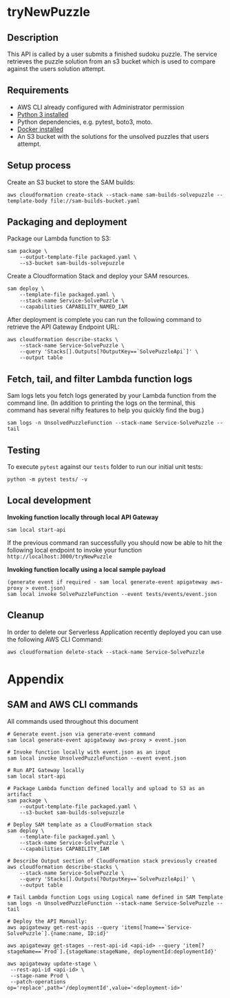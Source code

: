 # tryNewPuzzle

## Description
This API is called by a user submits a finished sudoku puzzle.  The service retrieves the puzzle solution from an s3 bucket which is used to compare against the users solution attempt.

## Requirements

* AWS CLI already configured with Administrator permission
* [Python 3 installed](https://www.python.org/downloads/)
* Python dependencies, e.g. pytest, boto3, moto.
* [Docker installed](https://www.docker.com/community-edition)
* An S3 bucket with the solutions for the unsolved puzzles that users attempt.

## Setup process
Create an S3 bucket to store the SAM builds:
```
aws cloudformation create-stack --stack-name sam-builds-solvepuzzle --template-body file://sam-builds-bucket.yaml
```

## Packaging and deployment
Package our Lambda function to S3:

```
sam package \
    --output-template-file packaged.yaml \
    --s3-bucket sam-builds-solvepuzzle
```

Create a Cloudformation Stack and deploy your SAM resources.

```
sam deploy \
    --template-file packaged.yaml \
    --stack-name Service-SolvePuzzle \
    --capabilities CAPABILITY_NAMED_IAM
```

After deployment is complete you can run the following command to retrieve the API Gateway Endpoint URL:
```
aws cloudformation describe-stacks \
    --stack-name Service-SolvePuzzle \
    --query 'Stacks[].Outputs[?OutputKey==`SolvePuzzleApi`]' \
    --output table
```

## Fetch, tail, and filter Lambda function logs
Sam logs lets you fetch logs generated by your Lambda function from the command line. (In addition to printing the logs on the terminal, this command has several nifty features to help you quickly find the bug.)
```
sam logs -n UnsolvedPuzzleFunction --stack-name Service-SolvePuzzle --tail
```

## Testing
To execute `pytest` against our `tests` folder to run our initial unit tests:
```
python -m pytest tests/ -v
```

## Local development

**Invoking function locally through local API Gateway**
```
sam local start-api
```
If the previous command ran successfully you should now be able to hit the following local endpoint to invoke your function `http://localhost:3000/tryNewPuzzle`

**Invoking function locally using a local sample payload**
```
(generate event if required - sam local generate-event apigateway aws-proxy > event.json)
sam local invoke SolvePuzzleFunction --event tests/events/event.json
```

## Cleanup

In order to delete our Serverless Application recently deployed you can use the following AWS CLI Command:

```
aws cloudformation delete-stack --stack-name Service-SolvePuzzle
```

# Appendix
## SAM and AWS CLI commands

All commands used throughout this document

```
# Generate event.json via generate-event command
sam local generate-event apigateway aws-proxy > event.json

# Invoke function locally with event.json as an input
sam local invoke UnsolvedPuzzleFunction --event event.json

# Run API Gateway locally
sam local start-api

# Package Lambda function defined locally and upload to S3 as an artifact
sam package \
    --output-template-file packaged.yaml \
    --s3-bucket sam-builds-solvepuzzle

# Deploy SAM template as a CloudFormation stack
sam deploy \
    --template-file packaged.yaml \
    --stack-name Service-SolvePuzzle \
    --capabilities CAPABILITY_IAM

# Describe Output section of CloudFormation stack previously created
aws cloudformation describe-stacks \
    --stack-name Service-SolvePuzzle \
    --query 'Stacks[].Outputs[?OutputKey==`SolvePuzzleApi]' \
    --output table

# Tail Lambda function Logs using Logical name defined in SAM Template
sam logs -n UnsolvedPuzzleFunction --stack-name Service-SolvePuzzle --tail

# Deploy the API Manually:
aws apigateway get-rest-apis --query 'items[?name==`Service-SolvePuzzle`].{name:name, ID:id}'

aws apigateway get-stages --rest-api-id <api-id> --query 'item[?stageName==`Prod`].{stageName:stageName, deploymentId:deploymentId}'

aws apigateway update-stage \
 --rest-api-id <api-id> \
 --stage-name Prod \
 --patch-operations op='replace',path='/deploymentId',value='<deployment-id>'
```
